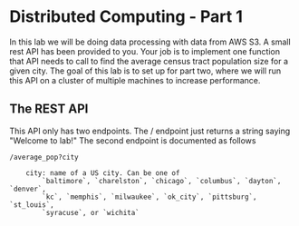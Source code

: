 # Distributed Computing - Part 1
In this lab we will be doing data processing with data from AWS S3. A small rest API has been provided to you. Your job is to implement one function that API needs to call to find the average census tract population size for a given city. The goal of this lab is to set up for part two, where we will run this API on a cluster of multiple machines to increase performance.

## The REST API
This API only has two endpoints. The / endpoint just returns a string saying "Welcome to lab!"
The second endpoint is documented as follows

    /average_pop?city

        city: name of a US city. Can be one of
            `baltimore`, `charelston`, `chicago`, `columbus`, `dayton`, `denver`,
            `kc`, `memphis`, `milwaukee`, `ok_city`, `pittsburg`, `st_louis`,
            `syracuse`, or `wichita`
